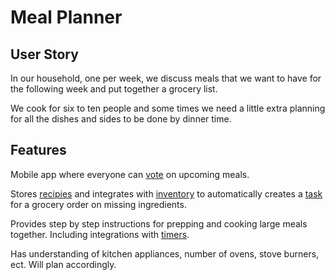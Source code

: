 # Meal Planner

## User Story

In our household, one per week, we discuss meals that we want to have for the
following week and put together a grocery list.

We cook for six to ten people and some times we need a little extra planning
for all the dishes and sides to be done by dinner time.

## Features

Mobile app where everyone can [vote]() on upcoming meals.

Stores [recipies]() and integrates with [inventory]() to automatically creates
a [task]() for a grocery order on missing ingredients.

Provides step by step instructions for prepping and cooking large meals
together. Including integrations with [timers]().

Has understanding of kitchen appliances, number of ovens, stove burners, ect.
Will plan accordingly.
